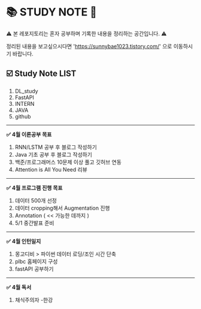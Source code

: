 # 📚 STUDY NOTE 📝

⚠️ 본 레포지토리는 혼자 공부하며 기록한 내용을 정리하는 공간입니다. ⚠️

정리된 내용을 보고싶으시다면 'https://sunnybae1023.tistory.com/' 으로 이동하시기 바랍니다.

## ☑️ Study Note LIST

1. DL_study
2. FastAPI
3. INTERN
4. JAVA
5. github

---
**✅ 4월 이론공부 목표**

1. RNN/LSTM 공부 후 블로그 작성하기
2. Java 기초 공부 후 블로그 작성하기
3. 백준/프로그래머스 10문제 이상 풀고 깃허브 연동
4. Attention is All You Need 리뷰

---
**✅ 4월 프로그램 진행 목표**

1. 데이터 500개 선정
2. 데이터 cropping해서 Augmentation 진행
3. Annotation ( << 가능한 데까지 )
4. 5/1 중간발표 준비

---
**✅ 4월 인턴일지**

1. 몽고디비 > 파이썬 데이터 로딩/조인 시간 단축
2. plbc 홈페이지 구성
3. fastAPI 공부하기

---
**✅ 4월 독서**

1. 채식주의자 -한강 
